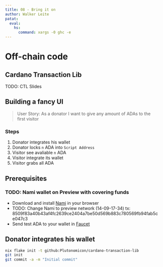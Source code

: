 ```yaml
---
title: 08 - Bring it on
author: Walker Leite
patat:
  eval:
    hs:
      command: xargs -0 ghc -e
---
```

# Off-chain code

## Cardano Transaction Lib

TODO: CTL Slides

## Building a fancy UI

> User Story: As a donator I want to give any amount of ADAs to the first visitor

### Steps

1. Donator integrates his wallet
2. Donator locks `n` ADA into `Script Address`
3. Visitor see avaliable `n` ADA 
4. Visitor integrate its wallet
5. Visitor grabs all ADA

## Prerequisites

### TODO: Nami wallet on Preview with covering funds

- Download and install [Nami](https://namiwallet.io) in your browser
- TODO: Change Nami to preview network (14-09-17-34)
    tx: 8509f83a40b43af4fc2639ce2404a7be50d569b883c780569fb94fab5ce047c3
- Send test ADA to your wallet in [Faucet](https://docs.cardano.org/cardano-testnet/tools/faucet)

## Donator integrates his wallet

```bash
nix flake init -t github:Plutonomicon/cardano-transaction-lib
git init
git commit -a -m "Initial commit"
```
